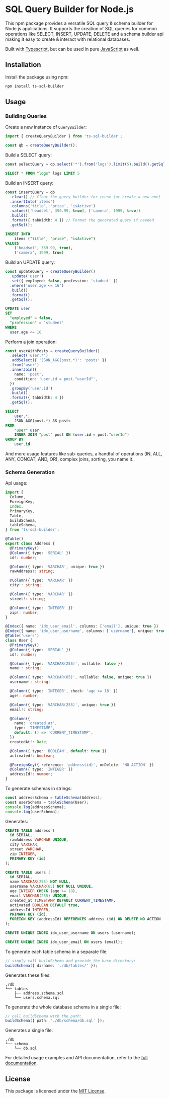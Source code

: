 # SQL Query Builder for Node.js

This npm package provides a versatile SQL query & schema builder for Node.js applications. It supports the creation of SQL queries for common operations like SELECT, INSERT, UPDATE, DELETE and a
schema builder api making it easy to create & interact with relational databases.

Built with [Typescript](https://www.typescriptlang.org/), but can be used in pure [JavaScript](https://en.wikipedia.org/wiki/JavaScript) as well.

## Installation

Install the package using npm:

```bash
npm install ts-sql-builder
```

## Usage

### Building Queries

Create a new instance of `QueryBuilder`:

```ts
import { createQueryBuilder } from 'ts-sql-builder';

const qb = createQueryBuilder();
```

Build a SELECT query:

```ts
const selectQuery = qb.select('*').from('logs').limit(5).build().getSql();
```

```sql
SELECT * FROM "logs" logs LIMIT 5
```

Build an INSERT query:

```ts
const insertQuery = qb
  .clear() // Clear the query builder for reuse (or create a new one)
  .insertInto('items')
  .columns('title', 'price', 'isActive')
  .values(['headset', 359.99, true], ['camera', 1999, true])
  .build()
  .format({ tabWidth: 4 }) // Format the generated query if needed
  .getSql();
```

```sql
INSERT INTO
    items ("title", "price", "isActive")
VALUES
    ('headset', 359.99, true),
    ('camera', 1999, true)
```

Build an UPDATE query:

```ts
const updateQuery = createQueryBuilder()
  .update('user')
  .set({ employed: false, profession: 'student' })
  .where('user.age <= 16')
  .build()
  .format()
  .getSql();
```

```sql
UPDATE user
SET
  "employed" = false,
  "profession" = 'student'
WHERE
  user.age <= 16
```

Perform a join operation:

```ts
const userWithPosts = createQueryBuilder()
  .select('user.*')
  .addSelect({ 'JSON_AGG(post.*)': 'posts' })
  .from('user')
  .innerJoin({
    name: 'post',
    condition: 'user.id = post."userId"',
  })
  .groupBy('user.id')
  .build()
  .format({ tabWidth: 4 })
  .getSql();
```

```sql
SELECT
    user.*,
    JSON_AGG(post.*) AS posts
FROM
    "user" user
    INNER JOIN "post" post ON (user.id = post."userId")
GROUP BY
    user.id
```

And more usage features like sub-queries, a handful of operations (IN, ALL, ANY, CONCAT, AND, OR), complex joins, sorting, you name it..

### Schema Generation

Api usage:

```ts
import {
  Column,
  ForeignKey,
  Index,
  PrimaryKey,
  Table,
  buildSchema,
  tableSchema,
} from 'ts-sql-builder';

@Table()
export class Address {
  @PrimaryKey()
  @Column({ type: 'SERIAL' })
  id!: number;

  @Column({ type: 'VARCHAR', unique: true })
  rawAddress!: string;

  @Column({ type: 'VARCHAR' })
  city!: string;

  @Column({ type: 'VARCHAR' })
  street!: string;

  @Column({ type: 'INTEGER' })
  zip!: number;
}

@Index({ name: 'idx_user_email', columns: ['email'], unique: true })
@Index({ name: 'idx_user_username', columns: ['username'], unique: true })
@Table('users')
class User {
  @PrimaryKey()
  @Column({ type: 'SERIAL' })
  id!: number;

  @Column({ type: 'VARCHAR(255)', nullable: false })
  name!: string;

  @Column({ type: 'VARCHAR(65)', nullable: false, unique: true })
  username!: string;

  @Column({ type: 'INTEGER', check: 'age >= 18' })
  age!: number;

  @Column({ type: 'VARCHAR(255)', unique: true })
  email!: string;

  @Column({
    name: 'created_at',
    type: 'TIMESTAMP',
    default: () => 'CURRENT_TIMESTAMP',
  })
  createdAt!: Date;

  @Column({ type: 'BOOLEAN', default: true })
  activated!: boolean;

  @ForeignKey({ reference: 'address(id)', onDelete: 'NO ACTION' })
  @Column({ type: 'INTEGER' })
  addressId!: number;
}
```

To generate schemas in strings:

```ts
const addressSchema = tableSchema(Address);
const userSchema = tableSchema(User);
console.log(addressSchema);
console.log(userSchema);
```

Generates:

```sql
CREATE TABLE address (
  id SERIAL,
  rawAddress VARCHAR UNIQUE,
  city VARCHAR,
  street VARCHAR,
  zip INTEGER,
  PRIMARY KEY (id)
);

CREATE TABLE users (
  id SERIAL,
  name VARCHAR(255) NOT NULL,
  username VARCHAR(65) NOT NULL UNIQUE,
  age INTEGER CHECK (age >= 18),
  email VARCHAR(255) UNIQUE,
  created_at TIMESTAMP DEFAULT CURRENT_TIMESTAMP,
  activated BOOLEAN DEFAULT true,
  addressId INTEGER,
  PRIMARY KEY (id),
  FOREIGN KEY (addressId) REFERENCES address (id) ON DELETE NO ACTION
);

CREATE UNIQUE INDEX idx_user_username ON users (username);

CREATE UNIQUE INDEX idx_user_email ON users (email);
```

To generate each table schema in a separate file:

```ts
// simply call buildSchema and provide the base directory:
buildSchema({ dirname: './db/tables/' });
```

Generates these files:

```
./db
└── tables
    ├── address.schema.sql
    └── users.schema.sql
```

To generate the whole database schema in a single file:

```ts
// call buildSchema with the path:
buildSchema({ path: './db/schema/db.sql' });
```

Generates a single file:
```
./db
└── schema
    └── db.sql
```

For detailed usage examples and API documentation, refer to the [full documentation](https://github.com/BlaanTeam/ts-query-builder/#).

## License

This package is licensed under the [MIT License](https://github.com/BlaanTeam/ts-query-builder/blob/main/LICENSE).
